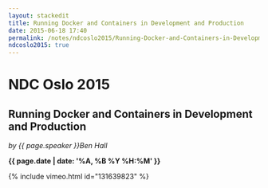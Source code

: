 ```yaml
---
layout: stackedit
title: Running Docker and Containers in Development and Production
date: 2015-06-18 17:40
permalink: /notes/ndcoslo2015/Running-Docker-and-Containers-in-Development-and-Production.html
ndcoslo2015: true
---
```


# NDC Oslo 2015

## Running Docker and Containers in Development and Production
*by {{ page.speaker }}Ben Hall*

**{{ page.date | date: '%A, %B %Y %H:%M' }}**

{% include vimeo.html id="131639823" %}